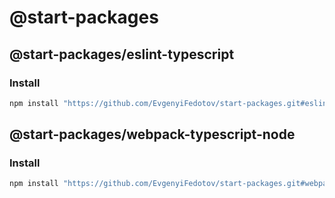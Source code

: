 # @start-packages

## @start-packages/eslint-typescript

### Install

```sh
npm install "https://github.com/EvgenyiFedotov/start-packages.git#eslint/typescript"
```

## @start-packages/webpack-typescript-node

### Install

```sh
npm install "https://github.com/EvgenyiFedotov/start-packages.git#webpack/typescript-node"
```
